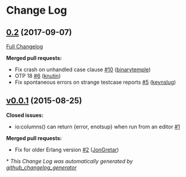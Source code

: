 # Change Log

## [0.2](https://github.com/eproxus/unite/tree/0.2) (2017-09-07)
[Full Changelog](https://github.com/eproxus/unite/compare/v0.0.1...0.2)

**Merged pull requests:**

- Fix crash on unhandled case clause [\#10](https://github.com/eproxus/unite/pull/10) ([binarytemple](https://github.com/binarytemple))
- OTP 18 [\#6](https://github.com/eproxus/unite/pull/6) ([knutin](https://github.com/knutin))
- Fix spontaneous errors on strange testcase reports [\#5](https://github.com/eproxus/unite/pull/5) ([keynslug](https://github.com/keynslug))

## [v0.0.1](https://github.com/eproxus/unite/tree/v0.0.1) (2015-08-25)
**Closed issues:**

- io:columns\(\) can return {error, enotsup} when run from an editor [\#1](https://github.com/eproxus/unite/issues/1)

**Merged pull requests:**

- Fix for older Erlang version [\#2](https://github.com/eproxus/unite/pull/2) ([JonGretar](https://github.com/JonGretar))



\* *This Change Log was automatically generated by [github_changelog_generator](https://github.com/skywinder/Github-Changelog-Generator)*